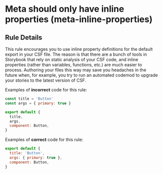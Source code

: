 # Meta should only have inline properties (meta-inline-properties)

<!-- RULE-CATEGORIES:START -->
<!-- RULE-CATEGORIES:END -->

## Rule Details

This rule encourages you to use inline property definitions for the default export in your CSF file. The reason is that there are a bunch of tools in Storybook that rely on static analysis of your CSF code, and inline properties (rather than variables, functions, etc.) are much easier to process. Authoring your files this way may save you headaches in the future when, for example, you try to run an automated codemod to upgrade your stories to the latest version of CSF.

Examples of **incorrect** code for this rule:

```js
const title = 'Button'
const args = { primary: true }

export default {
  title,
  args,
  component: Button,
}
```

Examples of **correct** code for this rule:

```js
export default {
  title: 'Button',
  args: { primary: true },
  component: Button,
}
```
